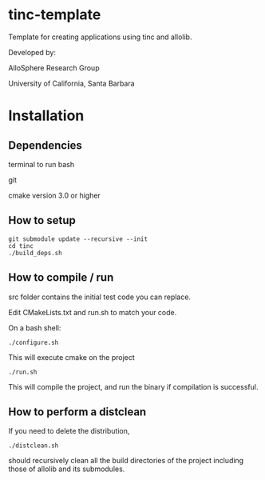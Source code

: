 # tinc-template
Template for creating applications using tinc and allolib.

Developed by:

AlloSphere Research Group

University of California, Santa Barbara

# Installation

## Dependencies

terminal to run bash

git

cmake version 3.0 or higher

## How to setup
    git submodule update --recursive --init
    cd tinc
    ./build_deps.sh

## How to compile / run
src folder contains the initial test code you can replace.

Edit CMakeLists.txt and run.sh to match your code.

On a bash shell:

    ./configure.sh

This will execute cmake on the project

    ./run.sh

This will compile the project, and run the binary if compilation is successful.

## How to perform a distclean
If you need to delete the distribution,

    ./distclean.sh

should recursively clean all the build directories of the project including those of allolib and its submodules.

